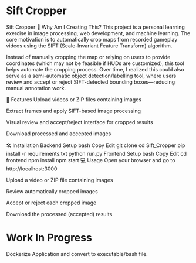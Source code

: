 # Sift Cropper

Sift Cropper
🧠 Why Am I Creating This?
This project is a personal learning exercise in image processing, web development, and machine learning. The core motivation is to automatically crop maps from recorded gameplay videos using the SIFT (Scale-Invariant Feature Transform) algorithm.

Instead of manually cropping the map or relying on users to provide coordinates (which may not be feasible if HUDs are customized), this tool helps automate the cropping process. Over time, I realized this could also serve as a semi-automatic object detection/labelling tool, where users review and accept or reject SIFT-detected bounding boxes—reducing manual annotation work.

🚀 Features
Upload videos or ZIP files containing images

Extract frames and apply SIFT-based image processing

Visual review and accept/reject interface for cropped results

Download processed and accepted images

🛠️ Installation
Backend Setup
bash
Copy
Edit
git clone <your-repo-url>
cd Sift_Cropper
pip install -r requirements.txt
python run.py
Frontend Setup
bash
Copy
Edit
cd frontend
npm install
npm start
💻 Usage
Open your browser and go to http://localhost:3000

Upload a video or ZIP file containing images

Review automatically cropped images

Accept or reject each cropped image

Download the processed (accepted) results



# Work In Progress
Dockerize Application and convert to executable/bash file.









